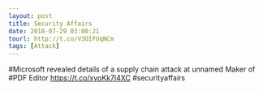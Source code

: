 ```yaml
---
layout: post
title: Security Affairs
date: 2018-07-29 03:00:21
tourl: http://t.co/V3OIFUqNCm
tags: [Attack]
---
```

#Microsoft revealed details of a supply chain attack at unnamed Maker of #PDF Editor
https://t.co/xyoKk7l4XC
#securityaffairs